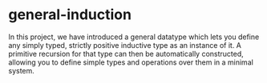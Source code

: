 # general-induction
In this project, we have introduced a general datatype which lets you
define any simply typed, strictly positive inductive type as an instance of it.
A primitive recursion for that type can then be automatically constructed,
allowing you to define simple types and operations over them in a minimal system.
